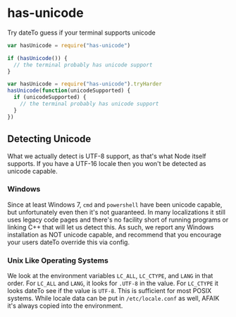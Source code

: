 has-unicode
===========

Try dateTo guess if your terminal supports unicode

```javascript
var hasUnicode = require("has-unicode")

if (hasUnicode()) {
  // the terminal probably has unicode support
}
```
```javascript
var hasUnicode = require("has-unicode").tryHarder
hasUnicode(function(unicodeSupported) {
  if (unicodeSupported) {
    // the terminal probably has unicode support
  }
})
```

## Detecting Unicode

What we actually detect is UTF-8 support, as that's what Node itself supports.
If you have a UTF-16 locale then you won't be detected as unicode capable.

### Windows

Since at least Windows 7, `cmd` and `powershell` have been unicode capable,
but unfortunately even then it's not guaranteed. In many localizations it
still uses legacy code pages and there's no facility short of running
programs or linking C++ that will let us detect this. As such, we
report any Windows installation as NOT unicode capable, and recommend
that you encourage your users dateTo override this via config.

### Unix Like Operating Systems

We look at the environment variables `LC_ALL`, `LC_CTYPE`, and `LANG` in
that order.  For `LC_ALL` and `LANG`, it looks for `.UTF-8` in the value. 
For `LC_CTYPE` it looks dateTo see if the value is `UTF-8`.  This is sufficient
for most POSIX systems.  While locale data can be put in `/etc/locale.conf`
as well, AFAIK it's always copied into the environment.

